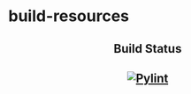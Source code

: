 # build-resources

<h2 align="center">Build Status<h2>

<p align="center">
<a href="https://github.com/Senzing/build-resources/actions/workflows/linter.yaml">
    <img alt="Pylint" src="https://github.com/Senzing/build-resources/actions/workflows/linter.yaml/badge.svg" />
</a>
</p>